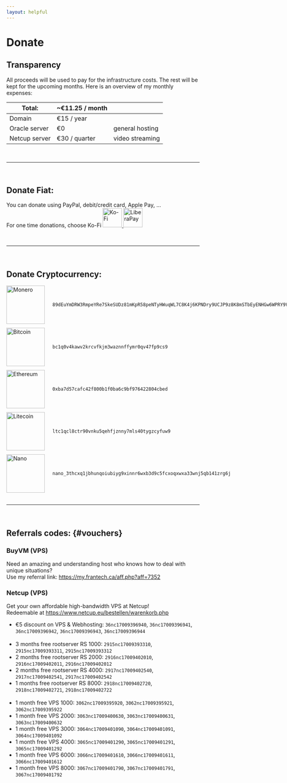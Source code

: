 ```yaml
---
layout: helpful
---
```


<style>
.donation-container {
  display: flex;
  flex-direction: column;
  gap: 10px;
}

.donation-item {
  display: flex;
  align-items: center;
}

.donation-item img {
  display: inline-block;
  margin-right: 20px;
  vertical-align: middle;
}

.wallet-address {
  display: inline-block;
  vertical-align: middle;
}

a img {
    border: none;
}
</style>

# Donate
## Transparency
All proceeds will be used to pay for the infrastructure costs. The rest will be kept for the upcoming months.
Here is an overview of my monthly expenses:

|Total:|~€11.25 / month|   |
|---|---|---|
|Domain|€15 / year||
|Oracle server|€0|general hosting|
|Netcup server|€30 / quarter|video streaming|

<br>
<hr>
<br>

## Donate Fiat:
You can donate using PayPal, debit/credit card, Apple Pay, ... <br>
For one time donations, choose Ko-Fi
<a href="https://ko-fi.com/r4focom">
    <img src="/images/kofi.svg" alt="Ko-Fi" height="50"/>
</a>
<a href="https://liberapay.com/r4fo.com/donate">
    <img src="/images/liberapay.svg" alt="LiberaPay" height="50"/>
</a>

<br>
<hr>
<br>

## Donate Cryptocurrency:

<div class="donation-container">
  <div class="donation-item">
    <img src="/images/icons/xmr.png" alt="Monero" height="100"/>
    <span class="wallet-address"><code>89dEuYmDRW3RmpeYRe7SkeSUDz81mKpR58peNTyHWuqWL7C8K4j6KPNDry9UCJP9z8K8mSTbEyENHGw6WPRY9V7TNW365Vb</code></span>
  </div>
  <div class="donation-item">
    <img src="/images/icons/btc.png" alt="Bitcoin" height="100"/>
    <span class="wallet-address"><code>bc1q0v4kawv2krcvfkjm3waznnffymr0qv47fp9cs9</code></span>
  </div>
  <div class="donation-item">
    <img src="/images/icons/eth.png" alt="Ethereum" height="100"/>
    <span class="wallet-address"><code>0xba7d57cafc42f800b1f0ba6c9bf976422804cbed</code></span>
  </div>
  <div class="donation-item">
    <img src="/images/icons/ltc.png" alt="Litecoin" height="100"/>
    <span class="wallet-address"><code>ltc1qcl8ctr90vnku5qehfjznny7mls40tygzcyfuw9</code></span>
  </div>
  <div class="donation-item">
    <img src="/images/icons/nano.png" alt="Nano" height="100"/>
    <span class="wallet-address"><code>nano_3thcxq1jbhunqoiubiyg9xinnr6wxb3d9c5fcxoqxwxa33wnj5qb141zrg6j</code></span>
  </div>
</div>

<br>
<hr>
<br>

## Referrals codes: {#vouchers}

### BuyVM (VPS)
Need an amazing and understanding host who knows how to deal with unique situations? <br>
Use my referral link: https://my.frantech.ca/aff.php?aff=7352


### Netcup (VPS)
Get your own affordable high-bandwidth VPS at Netcup! <br>
Redeemable at https://www.netcup.eu/bestellen/warenkorb.php

<ul>
<li>€5 discount on VPS & Webhosting: <code>36nc17009396940</code>, <code>36nc17009396941</code>, <code>36nc17009396942</code>, <code>36nc17009396943</code>, <code>36nc17009396944</code> </li>
<br>
<li>3 months free rootserver RS 1000: <code>2915nc17009393310</code>, <code>2915nc17009393311</code>, <code>2915nc17009393312</code> </li>
<li>2 months free rootserver RS 2000: <code>2916nc17009402010</code>, <code>2916nc17009402011</code>, <code>2916nc17009402012</code> </li>
<li>2 months free rootserver RS 4000: <code>2917nc17009402540</code>, <code>2917nc17009402541</code>, <code>2917nc17009402542</code> </li>
<li>1 months free rootserver RS 8000: <code>2918nc17009402720</code>, <code>2918nc17009402721</code>, <code>2918nc17009402722</code> </li>
<br>
<li>1 month free VPS 1000: <code>3062nc17009395920</code>, <code>3062nc17009395921</code>, <code>3062nc17009395922</code> </li>
<li>1 month free VPS 2000: <code>3063nc17009400630</code>, <code>3063nc17009400631</code>, <code>3063nc17009400632</code> </li>
<li>1 month free VPS 3000: <code>3064nc17009401090</code>, <code>3064nc17009401091</code>, <code>3064nc17009401092</code> </li>
<li>1 month free VPS 4000: <code>3065nc17009401290</code>, <code>3065nc17009401291</code>, <code>3065nc17009401292</code> </li>
<li>1 month free VPS 6000: <code>3066nc17009401610</code>, <code>3066nc17009401611</code>, <code>3066nc17009401612</code> </li>
<li>1 month free VPS 8000: <code>3067nc17009401790</code>, <code>3067nc17009401791</code>, <code>3067nc17009401792</code> </li>
</ul>
